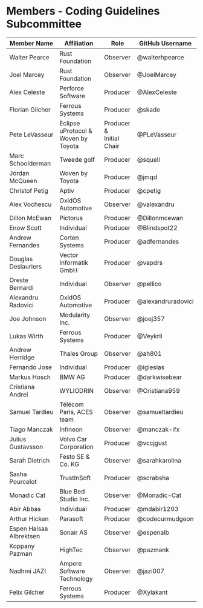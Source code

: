 # Members - Coding Guidelines Subcommittee

| Member Name             | Affiliation                            | Role                        | GitHub Username    |
|-------------------------|----------------------------------------|-----------------------------|--------------------|
| Walter Pearce           | Rust Foundation                        | Observer                    | @walterhpearce     |
| Joel Marcey             | Rust Foundation                        | Observer                    | @JoelMarcey        |
| Alex Celeste            | Perforce Software                      | Producer                    | @AlexCeleste       |
| Florian Gilcher         | Ferrous Systems                        | Producer                    | @skade             |
| Pete LeVasseur          | Eclipse uProtocol &<br>Woven by Toyota | Producer &<br>Initial Chair | @PLeVasseur        |
| Marc Schoolderman       | Tweede golf                            | Producer                    | @squell            |
| Jordan McQueen          | Woven by Toyota                        | Producer                    | @jmqd              |
| Christof Petig          | Aptiv                                  | Producer                    | @cpetig            |
| Alex Vochescu           | OxidOS Automotive                      | Observer                    | @valexandru        |
| Dillon McEwan           | Pictorus                               | Producer                    | @Dillonmcewan      |
| Enow Scott              | Individual                             | Producer                    | @Blindspot22       |
| Andrew Fernandes        | Corten Systems                         | Producer                    | @adfernandes       |
| Douglas Deslauriers     | Vector Informatik GmbH                 | Producer                    | @vapdrs            |
| Oreste Bernardi         | Individual                             | Observer                    | @pellico           |
| Alexandru Radovici      | OxidOS Automotive                      | Producer                    | @alexandruradovici |
| Joe Johnson             | Modularity Inc.                        | Observer                    | @joej357           |
| Lukas Wirth             | Ferrous Systems                        | Producer                    | @Veykril           |
| Andrew Herridge         | Thales Group                           | Observer                    | @ah801             |
| Fernando Jose           | Individual                             | Producer                    | @iglesias          |
| Markus Hosch            | BMW AG                                 | Producer                    | @darkwisebear      |
| Cristiana Andrei        | WYLIODRIN                              | Observer                    | @Cristiana959      |
| Samuel Tardieu          | Télécom Paris, ACES team               | Observer                    | @samueltardieu     |
| Tiago Manczak           | Infineon                               | Observer                    | @manczak-ifx       |
| Julius Gustavsson       | Volvo Car Corporation                  | Producer                    | @vccjgust          |
| Sarah Dietrich          | Festo SE & Co. KG                      | Observer                    | @sarahkarolina     |
| Sasha Pourcelot         | TrustInSoft                            | Producer                    | @scrabsha          |
| Monadic Cat             | Blue Bed Studio Inc.                   | Observer                    | @Monadic-Cat       |
| Abir Abbas              | Individual                             | Producer                    | @mdabir1203        |
| Arthur Hicken           | Parasoft                               | Producer                    | @codecurmudgeon    |
| Espen Halsaa Albrektsen | Sonair AS                              | Observer                    | @espenalb          |
| Koppany Pazman          | HighTec                                | Observer                    | @pazmank           |
| Nadhmi JAZI             | Ampere Software Technology             | Observer                    | @jazi007           |
| Felix Gilcher           | Ferrous Systems                        | Producer                    | @Xylakant          |

